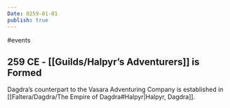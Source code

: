 ```yaml
---
Date: 0259-01-01
publish: true
---
```


#events
## 259 CE - [[Guilds/Halpyr’s Adventurers]] is Formed
Dagdra’s counterpart to the Vasara Adventuring Company is established in [[Faltera/Dagdra/The Empire of Dagdra#Halpyr\|Halpyr, Dagdra]].